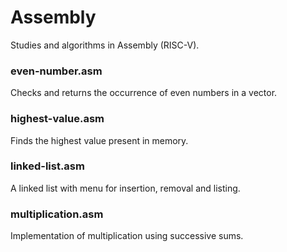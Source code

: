 # Assembly
Studies and algorithms in Assembly (RISC-V).

### even-number.asm
Checks and returns the occurrence of even numbers in a vector.

### highest-value.asm
Finds the highest value present in memory.

### linked-list.asm
A linked list with menu for insertion, removal and listing.

### multiplication.asm
Implementation of multiplication using successive sums.

